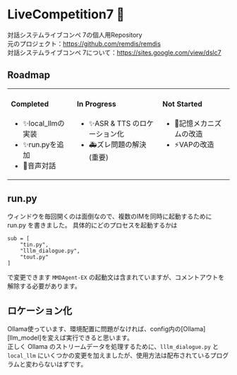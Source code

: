 # LiveCompetition7 👋  
対話システムライブコンペ 7の個人用Repository   
元のプロジェクト：https://github.com/remdis/remdis   
対話システムライブコンペ 7について：https://sites.google.com/view/dslc7  

## Roadmap
<table  align="center" width="100%">
<tr>
<td valign="top">

#### Completed
- :sparkles:local_llmの実装
- :sparkles:run.pyを追加
- :rocket:音声対話

</td>
<td valign="top">

#### In Progress
- :sparkles:ASR & TTS のロケーション化
- :ambulance:ズレ問題の解決(重要)

</td>
<td valign="top">

#### Not Started
- :art:記憶メカニズムの改造
- :zap:VAPの改造

</tr></td>

</tr>
</table>

## run.py
ウィンドウを毎回開くのは面倒なので、複数のIMを同時に起動するために run.py を書きました。
具体的にどのプロセスを起動するかは
```
sub = [
    "tin.py",
    "lllm_dialogue.py",
    "tout.py"
]
```
で変更できます
`MMDAgent-EX` の起動文は含まれていますが、コメントアウトを解除する必要があります。

## ロケーション化
Ollama使っています、環境配置に問題がなければ、config内の[Ollama][llm_model]を変えば実行できると思います。  
正しく Ollama のストリームデータを処理するために、`lllm_dialogue.py` と `local_llm` にいくつかの変更を加えましたが、使用方法は配布されているプログラムと変わらないはずです。